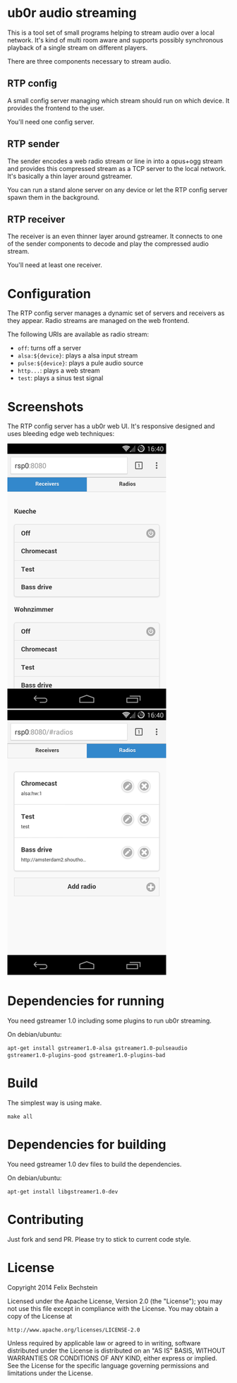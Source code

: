 # ub0r audio streaming

This is a tool set of small programs helping to stream audio over a local network.
It's kind of multi room aware and supports possibly synchronous playback of a single stream on different players.

There are three components necessary to stream audio.

## RTP config

A small config server managing which stream should run on which device.
It provides the frontend to the user.

You'll need one config server.

## RTP sender

The sender encodes a web radio stream or line in into a opus+ogg stream and provides this compressed stream as a TCP server to the local network.
It's basically a thin layer around gstreamer.

You can run a stand alone server on any device or let the RTP config server spawn them in the background.

## RTP receiver

The receiver is an even thinner layer around gstreamer.
It connects to one of the sender components to decode and play the compressed audio stream.

You'll need at least one receiver.

# Configuration

The RTP config server manages a dynamic set of servers and receivers as they appear.
Radio streams are managed on the web frontend.

The following URIs are available as radio stream:

* `off`: turns off a server
* `alsa:${device}`: plays a alsa input stream
* `pulse:${device}`: plays a pule audio source
* `http...`: plays a web stream
* `test`: plays a sinus test signal

# Screenshots

The RTP config server has a ub0r web UI.
It's responsive designed and uses bleeding edge web techniques:

![Receivers][screen_receiver]
![Radios][screen_radios]

# Dependencies for running

You need gstreamer 1.0 including some plugins to run ub0r streaming.

On debian/ubuntu:

    apt-get install gstreamer1.0-alsa gstreamer1.0-pulseaudio gstreamer1.0-plugins-good gstreamer1.0-plugins-bad

# Build

The simplest way is using make.

    make all

# Dependencies for building

You need gstreamer 1.0 dev files to build the dependencies.

On debian/ubuntu:

    apt-get install libgstreamer1.0-dev

# Contributing

Just fork and send PR.
Please try to stick to current code style.

# License

Copyright 2014 Felix Bechstein

Licensed under the Apache License, Version 2.0 (the "License");
you may not use this file except in compliance with the License.
You may obtain a copy of the License at

    http://www.apache.org/licenses/LICENSE-2.0

Unless required by applicable law or agreed to in writing, software
distributed under the License is distributed on an "AS IS" BASIS,
WITHOUT WARRANTIES OR CONDITIONS OF ANY KIND, either express or implied.
See the License for the specific language governing permissions and
limitations under the License.

[screen_server]: https://raw.githubusercontent.com/felixb/ub0r-streaming/master/assets/screen_server_small.png "Screenshot: Servers"
[screen_receiver]: https://raw.githubusercontent.com/felixb/ub0r-streaming/master/assets/screen_receiver_small.png "Screenshot: Receivers"
[screen_radios]: https://raw.githubusercontent.com/felixb/ub0r-streaming/master/assets/screen_radios_small.png "Screenshot: Radios"
